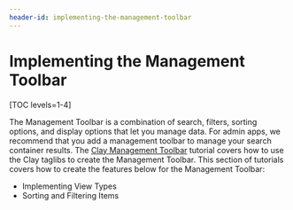 ```yaml
---
header-id: implementing-the-management-toolbar
---
```


# Implementing the Management Toolbar

[TOC levels=1-4]

The Management Toolbar is a combination of search, filters, sorting options, 
and display options that let you manage data. For admin apps, we recommend that 
you add a management toolbar to manage your search container results. The 
[Clay Management Toolbar](/docs/7-1/tutorials/-/knowledge_base/t/clay-management-toolbar) 
tutorial covers how to use the Clay taglibs to create the Management Toolbar. 
This section of tutorials covers how to create the features below for the 
Management Toolbar:

- Implementing View Types
- Sorting and Filtering Items
